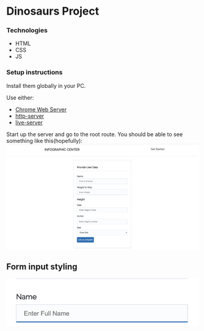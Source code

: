 # Dinosaurs Project

### Technologies
- HTML
- CSS
- JS

### Setup instructions
Install them globally in your PC.

Use either:
- [Chrome Web Server](https://chrome.google.com/webstore/detail/web-server-for-chrome/ofhbbkphhbklhfoeikjpcbhemlocgigb?hl=en)
- [http-server](https://www.npmjs.com/package/http-server)
- [live-server](https://www.npmjs.com/package/live-server)

Start up the server and go to the root route. You should be able to see something like this(hopefully):
![Get Started Page](./screenshots/get-started.png)

## Form input styling
![Get Started Page](./screenshots/form-input.png)